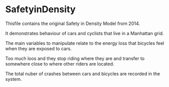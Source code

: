 # SafetyinDensity

Thisfile contains the original Safety in Density Model from 2014.

It demonstrates behaviour of cars and cyclists that live in a Manhattan grid.

The main variables to manipulate relate to the energy loss that bicycles feel when they are exposed to cars.

Too much loos and they stop riding where they are and transfer to somewhere close to where other riders are located.

The total nuber of crashes between cars and bicycles are recorded in the system.